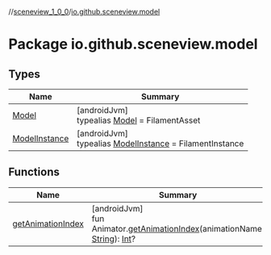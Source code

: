 //[sceneview_1_0_0](../../index.md)/[io.github.sceneview.model](index.md)

# Package io.github.sceneview.model

## Types

| Name | Summary |
|---|---|
| [Model](index.md#1227607086%2FClasslikes%2F-602047187) | [androidJvm]<br>typealias [Model](index.md#1227607086%2FClasslikes%2F-602047187) = FilamentAsset |
| [ModelInstance](index.md#1724271641%2FClasslikes%2F-602047187) | [androidJvm]<br>typealias [ModelInstance](index.md#1724271641%2FClasslikes%2F-602047187) = FilamentInstance |

## Functions

| Name | Summary |
|---|---|
| [getAnimationIndex](get-animation-index.md) | [androidJvm]<br>fun Animator.[getAnimationIndex](get-animation-index.md)(animationName: [String](https://kotlinlang.org/api/latest/jvm/stdlib/kotlin/-string/index.html)): [Int](https://kotlinlang.org/api/latest/jvm/stdlib/kotlin/-int/index.html)? |
